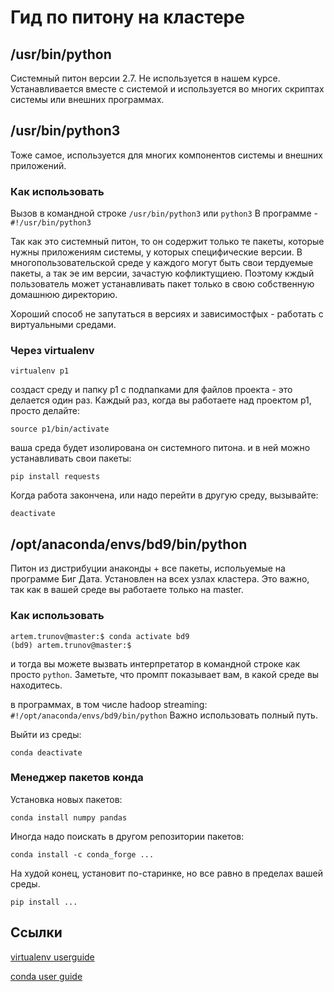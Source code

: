 # Гид по питону на кластере

## /usr/bin/python

Системный питон версии 2.7. Не используется в нашем курсе. Устанавливается вместе с системой и используется во многих скриптах системы или внешних программах.

## /usr/bin/python3

Тоже самое, используется для многих компонентов системы и внешних приложений. 

### Как использовать

Вызов в командной строке `/usr/bin/python3` или `python3`
В программе - `#!/usr/bin/python3`

Так как это системный питон, то он содержит только те пакеты, которые нужны приложениям системы, у которых специфические версии. В многопользовательской среде у каждого могут быть свои тердуемые пакеты, а так эе им версии, зачастую кофликтущиею. Поэтому кждый пользователь может устанавливать пакет только в свою собственную домашнюю директорию.

Хороший способ не запутаться в версиях и зависимостфых - работать с виртуальными средами.

### Через virtualenv

`virtualenv p1`

создаст среду и папку p1 c подпапками для файлов проекта - это делается один раз.
Каждый раз, когда вы работаете над проектом p1, просто делайте:

`source p1/bin/activate`

ваша среда будет изолирована он системного питона. и в ней можно устанавливать свои пакеты:

`pip install requests`

Когда работа закончена, или надо перейти в другую среду, вызывайте:

`deactivate`

## /opt/anaconda/envs/bd9/bin/python

Питон из дистрибуции анаконды + все пакеты, испольуемые на программе Биг Дата. Установлен на всех узлах кластера. Это важно, так как в вашей среде вы работаете только на master.

### Как использовать

```
artem.trunov@master:$ conda activate bd9
(bd9) artem.trunov@master:$ 
```
и тогда вы можете вызвать интерпретатор в командной строке как просто `python`. Заметьте, что промпт показывает вам, в какой среде вы находитесь.

в программах, в том числе hadoop streaming: `#!/opt/anaconda/envs/bd9/bin/python` Важно использовать полный путь.

Выйти из среды:

`conda deactivate`

### Менеджер пакетов конда

Установка новых пакетов:

`conda install numpy pandas`

Иногда надо поискать в другом репозитории пакетов:

`conda install -c conda_forge ...`

На худой конец, установит по-старинке, но все равно в пределах вашей среды.

`pip install ...`

## Ссылки

[virtualenv userguide](https://virtualenv.pypa.io/en/stable/userguide/)

[conda user guide](https://conda.io/docs/user-guide/getting-started.html)


